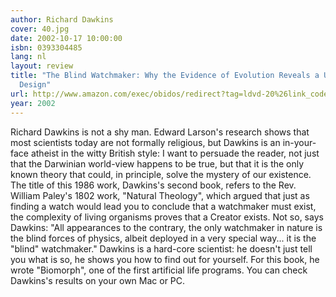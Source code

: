 ```yaml
---
author: Richard Dawkins
cover: 40.jpg
date: 2002-10-17 10:00:00
isbn: 0393304485
lang: nl
layout: review
title: "The Blind Watchmaker: Why the Evidence of Evolution Reveals a Universe Without
  Design"
url: http://www.amazon.com/exec/obidos/redirect?tag=ldvd-20%26link_code=xm2%26camp=2025%26creative=165953%26path=http://www.amazon.com/gp/redirect.html%253fASIN=0393304485%2526tag=ldvd-20%2526lcode=xm2%2526cID=2025%2526ccmID=165953%2526location=/o/ASIN/0393304485%25253FSubscriptionId=0VJDVJ14KM0P0VXDCQ82
year: 2002
---
```


Richard Dawkins is not a shy man. Edward Larson's research shows that most scientists today are not formally religious, but Dawkins is an in-your-face atheist in the witty British style:
I want to persuade the reader, not just that the Darwinian world-view happens to be true, but that it is the only known theory that could, in principle, solve the mystery of our existence.
The title of this 1986 work, Dawkins's second book, refers to the Rev. William Paley's 1802 work, "Natural Theology", which argued that just as finding a watch would lead you to conclude that a watchmaker must exist, the complexity of living organisms proves that a Creator exists. Not so, says Dawkins: "All appearances to the contrary, the only watchmaker in nature is the blind forces of physics, albeit deployed in a very special way... it is the "blind" watchmaker."
Dawkins is a hard-core scientist: he doesn't just tell you what is so, he shows you how to find out for yourself. For this book, he wrote "Biomorph", one of the first artificial life programs. You can check Dawkins's results on your own Mac or PC.
